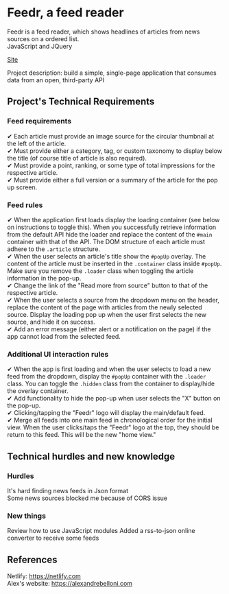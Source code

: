 # Feedr, a feed reader

Feedr is a feed reader, which shows headlines of articles from news sources on a ordered list.  
JavaScript and JQuery  

[Site](https://feedreader.netlify.com)

Project description: build a simple, single-page application that consumes data from an open, third-party API

## Project's Technical Requirements

### Feed requirements
✔ Each article must provide an image source for the circular thumbnail at the
  left of the article.  
✔ Must provide either a category, tag, or custom taxonomy to display below the
  title (of course title of article is also required).  
✔ Must provide a point, ranking, or some type of total impressions for the
  respective article.  
✔ Must provide either a full version or a summary of the article for the pop up
  screen.  

### Feed rules

✔  When the application first loads display the loading container (see below on
  instructions to toggle this). When you successfully retrieve information from
  the default API hide the loader and replace the content of the `#main`
  container with that of the API. The DOM structure of each article must adhere
  to the `.article` structure.  
✔  When the user selects an article's title show the `#popUp` overlay. The
  content of the article must be inserted in the `.container` class inside
  `#popUp`. Make sure you remove the `.loader` class when toggling the article
  information in the pop-up.  
✔  Change the link of the "Read more from source" button to that of the
  respective article.  
✔  When the user selects a source from the dropdown menu on the header, replace
  the content of the page with articles from the newly selected source. Display
  the loading pop up when the user first selects the new source, and hide it on
  success.  
✔  Add an error message (either alert or a notification on the page) if the app
  cannot load from the selected feed.

### Additional UI interaction rules

✔  When the app is first loading and when the user selects to load a new feed
  from the dropdown, display the `#popUp` container with the `.loader` class.
  You can toggle the `.hidden` class from the container to display/hide the
  overlay container.  
✔  Add functionality to hide the pop-up when user selects the "X" button on the
  pop-up.  
✔  Clicking/tapping the "Feedr" logo will display the main/default feed.  
✔  Merge all feeds into one main feed in chronological order for the initial
   view. When the user clicks/taps the "Feedr" logo at the top, they should be
   return to this feed. This will be the new "home view."


## Technical hurdles and new knowledge
### Hurdles
It's hard finding news feeds in Json format  
Some news sources blocked me because of CORS issue 
### New things 
Review how to use JavaScript modules
Added a rss-to-json online converter to receive some feeds


## References

Netlify: https://netlify.com  
Alex's website: https://alexandrebelloni.com  


